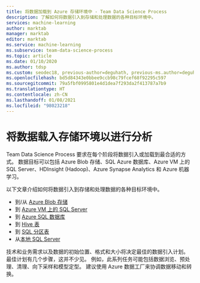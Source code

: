 ```yaml
---
title: 将数据加载到 Azure 存储环境中 - Team Data Science Process
description: 了解如何将数据引入到存储和处理数据的各种目标环境中。
services: machine-learning
author: marktab
manager: marktab
editor: marktab
ms.service: machine-learning
ms.subservice: team-data-science-process
ms.topic: article
ms.date: 01/10/2020
ms.author: tdsp
ms.custom: seodec18, previous-author=deguhath, previous-ms.author=deguhath
ms.openlocfilehash: bd5d84343e0bbee9ccb98c79fcef68f92295c597
ms.sourcegitcommit: 79a5fbf0995801e4d1dea7f293da2f413787a7b9
ms.translationtype: HT
ms.contentlocale: zh-CN
ms.lasthandoff: 01/08/2021
ms.locfileid: "98023218"
---
```

# <a name="load-data-into-storage-environments-for-analytics"></a>将数据载入存储环境以进行分析

Team Data Science Process 要求在每个阶段将数据引入或加载到最合适的方式。 数据目标可以包括 Azure Blob 存储、SQL Azure 数据库、Azure VM 上的 SQL Server、HDInsight (Hadoop)、Azure Synapse Analytics 和 Azure 机器学习。 

以下文章介绍如何将数据引入到存储和处理数据的各种目标环境中。

* 到/从 [Azure Blob 存储](move-azure-blob.md)
* 到 [Azure VM 上的 SQL Server](move-sql-server-virtual-machine.md)
* 到 [Azure SQL 数据库](move-sql-azure.md)
* 到 [Hive 表](move-hive-tables.md)
* 到 [SQL 分区表](parallel-load-sql-partitioned-tables.md)
* 从[本地 SQL Server](move-sql-azure-adf.md)

技术和业务需求以及数据的初始位置、格式和大小将决定最佳的数据引入计划。 最佳计划有几个步骤，这并不少见。 例如，此系列任务可能包括数据浏览、预处理、清理、向下采样和模型定型。  建议使用 Azure 数据工厂来协调数据移动和转换。
